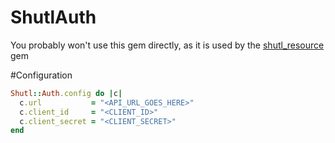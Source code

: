 # ShutlAuth

You probably won't use this gem directly, as it is used by the
[shutl_resource](https://github.com/shutl/shutl_resource) gem

#Configuration

```ruby
Shutl::Auth.config do |c|
  c.url           = "<API_URL_GOES_HERE>"
  c.client_id     = "<CLIENT_ID>"
  c.client_secret = "<CLIENT_SECRET>"
end
```

